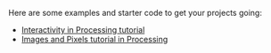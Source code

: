 Here are some examples and starter code to get your projects going:

* [Interactivity in Processing tutorial](https://processing.org/tutorials/interactivity/)
* [Images and Pixels tutorial in Processing](https://processing.org/tutorials/pixels/)

